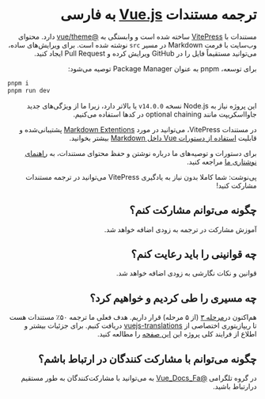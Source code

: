 <h1 dir="rtl">ترجمه مستندات <a href="https://vuejs.org" target="_blank">Vue.js</a> به فارسی</h1>

<p dir="rtl">مستندات با <a href="https://github.com/vuejs/vitepress">VitePress</a> ساخته شده است و وابستگی به <a href="https://github.com/vuejs/vue-theme">&#64;vue/theme</a> دارد. محتوای وب‌سایت با فرمت Markdown در مسیر <code>src</code> نوشته شده است. برای ویرایش‌های ساده، می‌توانید مستقیماً فایل را در GitHub ویرایش کرده و Pull Request ایجاد کنید.</p>

<p dir="rtl">برای توسعه، pnpm به عنوان Package Manager توصیه می‌شود:</p>
  
```bash
pnpm i
pnpm run dev
```

<p dir="rtl">این پروژه نیاز به Node.js نسخه <code>v14.0.0</code> یا بالاتر دارد، زیرا ما از ویژگی‌های جدید جاوااسکریپت مانند optional chaining در کدها استفاده می‌کنیم.</p>

<p dir="rtl">در مستندات VitePress، می‌توانید در مورد <a href="https://vitepress.dev/guide/markdown">Markdown Extentions</a> پشتیبانی‌شده و قابلیت <a href="https://vitepress.dev/guide/using-vue">استفاده از دستورات Vue داخل Markdown</a> بیشتر بخوانید.</p>

<p dir="rtl">برای دستورات و توصیه‌های ما درباره نوشتن و حفظ محتوای مستندات، به <a href="https://github.com/vuejs/docs/blob/main/.github/contributing/writing-guide.md">راهنمای نوشتاری ما</a> مراجعه کنید.</p>

<p dir="rtl">پی‌نوشت: شما کاملا بدون نیاز به یادگیری VitePress می‌توانید در ترجمه مستندات مشارکت کنید!</p>

<h2 dir="rtl">چگونه می‌توانم مشارکت کنم؟</h2>

<p dir="rtl">
آموزش مشارکت در ترجمه به زودی اضافه خواهد شد.
</p>

<h2 dir="rtl">چه قوانینی را باید رعایت کنم؟</h2>

<p dir="rtl">
قوانین و نکات نگارشی به زودی اضافه خواهد شد.
</p>

<h2 dir="rtl">چه مسیری را طی کردیم و خواهیم کرد؟</h2>

<p dir="rtl">
هم‌اکنون در<a href="https://github.com/vuejs-translations/guidelines#current-active-translations-in-alphabetical-order">مرحله ۳</a> (از ۵ مرحله) قرار داریم. هدف فعلی ما ترجمه ۵۰٪ مستندات هست تا ریپازیتوری اختصاصی از <a href="https://github.com/vuejs-translations">vuejs-translations</a> دریافت کنیم. برای جزئیات بیشتر و اطلاع از فرایند کلی پروژه این <a href="https://github.com/vuejs-translations/guidelines">این صفحه</a> را مطالعه کنید.
</p>


<h2 dir="rtl">چگونه می‌توانم با مشارکت کنندگان در ارتباط باشم؟</h2>

<p dir="rtl">
در گروه تلگرامی <a href="https://t.me/Vue_Docs_Fa">@Vue_Docs_Fa</a> به می‌توانید با مشارکت‌کنندگان به طور مستقیم درارتباط باشید.
</p>
